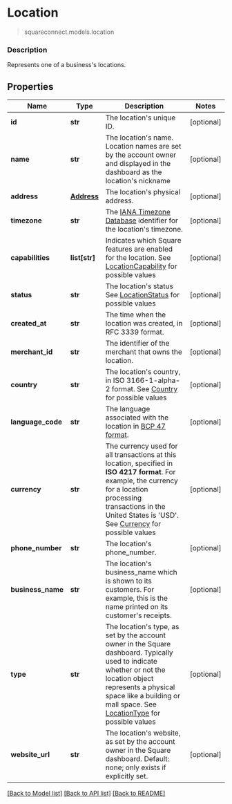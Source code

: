 # Location
> squareconnect.models.location

### Description

Represents one of a business's locations.

## Properties
Name | Type | Description | Notes
------------ | ------------- | ------------- | -------------
**id** | **str** | The location&#39;s unique ID. | [optional] 
**name** | **str** | The location&#39;s name. Location names are set by the account owner and displayed in the dashboard as the location&#39;s nickname | [optional] 
**address** | [**Address**](Address.md) | The location&#39;s physical address. | [optional] 
**timezone** | **str** | The [IANA Timezone Database](https://www.iana.org/time-zones) identifier for the location&#39;s timezone. | [optional] 
**capabilities** | **list[str]** | Indicates which Square features are enabled for the location. See [LocationCapability](#type-locationcapability) for possible values | [optional] 
**status** | **str** | The location&#39;s status See [LocationStatus](#type-locationstatus) for possible values | [optional] 
**created_at** | **str** | The time when the location was created, in RFC 3339 format. | [optional] 
**merchant_id** | **str** | The identifier of the merchant that owns the location. | [optional] 
**country** | **str** | The location&#39;s country, in ISO 3166-1-alpha-2 format. See [Country](#type-country) for possible values | [optional] 
**language_code** | **str** | The language associated with the location in [BCP 47 format](https://tools.ietf.org/html/bcp47#appendix-A). | [optional] 
**currency** | **str** | The currency used for all transactions at this location, specified in __ISO 4217 format__. For example, the currency for a location processing transactions in the United States is &#39;USD&#39;. See [Currency](#type-currency) for possible values | [optional] 
**phone_number** | **str** | The location&#39;s phone_number. | [optional] 
**business_name** | **str** | The location&#39;s business_name which is shown to its customers. For example, this is the name printed on its customer&#39;s receipts. | [optional] 
**type** | **str** | The location&#39;s type, as set by the account owner in the Square dashboard. Typically used to indicate whether or not the location object represents a physical space like a building or mall space. See [LocationType](#type-locationtype) for possible values | [optional] 
**website_url** | **str** | The location&#39;s website, as set by the account owner in the Square dashboard.  Default: none; only exists if explicitly set. | [optional] 

[[Back to Model list]](../README.md#documentation-for-models) [[Back to API list]](../README.md#documentation-for-api-endpoints) [[Back to README]](../README.md)


